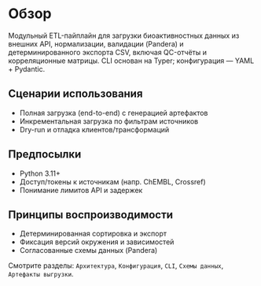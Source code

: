 # Обзор

Модульный ETL-пайплайн для загрузки биоактивностных данных из внешних API, нормализации, валидации (Pandera) и детерминированного экспорта CSV, включая QC-отчёты и корреляционные матрицы. CLI основан на Typer; конфигурация — YAML + Pydantic.

## Сценарии использования
- Полная загрузка (end-to-end) с генерацией артефактов
- Инкрементальная загрузка по фильтрам источников
- Dry-run и отладка клиентов/трансформаций

## Предпосылки
- Python 3.11+
- Доступ/токены к источникам (напр. ChEMBL, Crossref)
- Понимание лимитов API и задержек

## Принципы воспроизводимости
- Детерминированная сортировка и экспорт
- Фиксация версий окружения и зависимостей
- Согласованные схемы данных (Pandera)

Смотрите разделы: `Архитектура`, `Конфигурация`, `CLI`, `Схемы данных`, `Артефакты выгрузки`.
